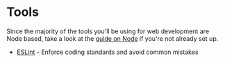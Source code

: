 # Tools

Since the majority of the tools you'll be using for web development are Node based, take a look at the [guide on Node](./node.md) if you're not already set up.

 * [ESLint](./eslint.md) - Enforce coding standards and avoid common mistakes
